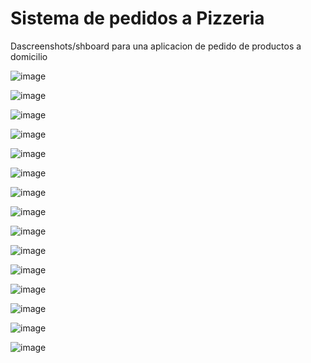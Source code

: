 Sistema de pedidos a Pizzeria
=============================

Dascreenshots/shboard para una aplicacion de pedido de productos a domicilio

![image](screenshots/sh0.png)

![image](screenshots/sh1.png)

![image](screenshots/sh2.png)

![image](screenshots/sh3.png)

![image](screenshots/sh4.png)

![image](screenshots/sh5.png)

![image](screenshots/sh6.png)

![image](screenshots/sh7.png)

![image](screenshots/sh8.png)

![image](screenshots/sh9.png)

![image](screenshots/sh10.png)

![image](screenshots/sh11.png)

![image](screenshots/sh12.5.png)

![image](screenshots/sh12.png)

![image](screenshots/sh13.png)